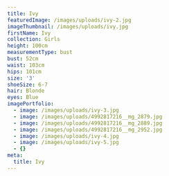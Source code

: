 ```yaml
---
title: Ivy
featuredImage: /images/uploads/ivy-2.jpg
imageThumbnail: /images/uploads/ivy.jpg
firstName: Ivy
collection: Girls
height: 100cm
measurementType: bust
bust: 52cm
waist: 103cm
hips: 101cm
size: '3'
shoeSize: 6-7
hair: Blonde
eyes: Blue
imagePortfolio:
  - image: /images/uploads/ivy-3.jpg
  - image: /images/uploads/4992817216__mg_2879.jpg
  - image: /images/uploads/4992817216__mg_2889.jpg
  - image: /images/uploads/4992817216__mg_2952.jpg
  - image: /images/uploads/ivy-4.jpg
  - image: /images/uploads/ivy-5.jpg
  - {}
meta:
  title: Ivy
---
```


